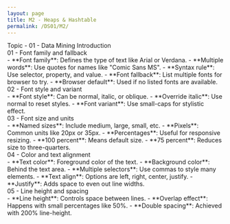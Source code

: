 ```yaml
---
layout: page
title: M2 - Heaps & Hashtable
permalink: /DS01/M2/
---
```


<div class="row"><div class="btn topic">Topic - 01 - Data Mining Introduction</div></div>

<div class="row"><div class="btn text" markdown="1">
<div class="btn name">01 - Font family and fallback</div>
- **Font family**: Defines the type of text like Arial or Verdana.
- **Multiple words**: Use quotes for names like "Comic Sans MS".
- **Syntax rule**: Use selector, property, and value.
- **Font fallback**: List multiple fonts for browser to try.
- **Browser default**: Used if no listed fonts are available.

<div class="btn name">02 - Font style and variant</div>
- **Font style**: Can be normal, italic, or oblique.
- **Override italic**: Use normal to reset styles.
- **Font variant**: Use small-caps for stylistic effect.

<div class="btn name">03 - Font size and units</div>
- **Named sizes**: Include medium, large, small, etc.
- **Pixels**: Common units like 20px or 35px.
- **Percentages**: Useful for responsive resizing.
- **100 percent**: Means default size.
- **75 percent**: Reduces size to three-quarters.

<div class="btn name">04 - Color and text alignment</div>
- **Text color**: Foreground color of the text.
- **Background color**: Behind the text area.
- **Multiple selectors**: Use commas to style many elements.
- **Text align**: Options are left, right, center, justify.
- **Justify**: Adds space to even out line widths.

<div class="btn name">05 - Line height and spacing</div>
- **Line height**: Controls space between lines.
- **Overlap effect**: Happens with small percentages like 50%.
- **Double spacing**: Achieved with 200% line-height.
</div></div>
